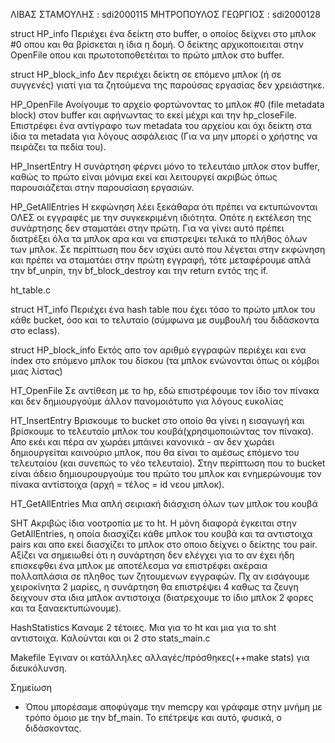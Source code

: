 

ΛΙΒΑΣ ΣΤΑΜΟΥΛΗΣ : sdi2000115
ΜΗΤΡΟΠΟΥΛΟΣ ΓΕΩΡΓΙΟΣ : sdi2000128

struct HP_info
    Περιέχει ένα δείκτη στο buffer, ο οποίος δείχνει στο μπλοκ #0 οπου και θα βρίσκεται η ίδια η δομή. Ο δείκτης αρχικοποιειται στην OpenFile οπου και πρωτοτοποθετέιται το πρώτο μπλοκ στο buffer.

struct HP_block_info
    Δεν περιέχει δείκτη σε επόμενο μπλοκ (ή σε συγγενές) γιατί για τα ζητούμενα της παρούσας εργασίας δεν χρειάστηκε.

HP_OpenFile
    Ανοίγουμε το αρχείο φορτώνοντας το μπλοκ #0 (file metadata block) στον buffer και αφήνωντας το εκεί μέχρι και την hp_closeFile. Επιστρέφει ένα αντίγραφο των metadata του αρχείου και όχι δείκτη στα ίδια τα metadata για λόγους ασφάλειας (Για να μην μπορεί ο χρήστης να πειράζει τα πεδία του).

HP_InsertEntry
    Η συνάρτηση φέρνει μόνο το τελευτάιο μπλοκ στον buffer, καθώς το πρώτο είναι μόνιμα εκεί και λειτουργεί ακριβώς όπως παρουσιάζεται στην παρουσίαση εργασιών.
    

HP_GetAllEntries
    Η εκφώνηση λέει ξεκάθαρα ότι πρέπει να εκτυπώνονται ΟΛΕΣ οι εγγραφές με την συγκεκριμένη ιδιότητα. Οπότε η εκτέλεση της συνάρτησης δεν σταματάει στην πρώτη. Για να γίνει αυτό πρέπει διατρέξει όλα τα μπλοκ αρα και να επιστρεψει τελικά το πλήθος όλων των μπλοκ. Σε περίπτωση που δεν ισχύει αυτό που λέγεται στην εκφώνηση και πρέπει να σταματάει στην πρώτη εγγραφή, τότε μεταφέρουμε απλά την bf_unpin, την bf_block_destroy και την return εντός της if.

ht_table.c

struct HT_info
    Περιέχει ένα hash table που έχει τόσο το πρώτο μπλοκ του κάθε bucket, όσο και το τελυταίο (σύμφωνα με συμβουλή του διδάσκοντα στο eclass).

struct HP_block_info
    Εκτός απο τον αριθμό εγγραφών περιέχει και ενα index στο επόμενο μπλοκ του δίσκου (τα μπλοκ ενώνονται όπως οι κόμβοι μιας λίστας)

HT_OpenFile
    Σε αντίθεση με το hp, εδώ επιστρέφουμε τον ίδιο τον πίνακα και δεν δημιουργούμε άλλον πανομοιότυπο για λόγους ευκολίας

HT_InsertEntry
    Βρισκουμε το bucket στο οποίο θα γίνει η εισαγωγή και βρίσκουμε το τελευταίο μπλοκ του κουβά(χρησιμοποιώντας τον πίνακα). Απο εκέι και πέρα αν χωράει μπάινει κανονικά - αν δεν χωράει δημιουργείται καινούριο μπλοκ, που θα είναι το αμέσως επόμενο του τελευταίου (και συνεπώς το νέο τελευταίο). Στην περίπτωση που το bucket είναι άδειο δημιουρουργούμε του πρώτο του μπλοκ και ενημερώνουμε τον πίνακα αντίστοιχα (αρχή = τέλος = id νεου μπλοκ).

ΗΤ_GetAllEntries
    Μια απλή σειριακή διάσχιση όλων των μπλοκ του κουβά

SHT
    Ακριβώς ίδια νοοτροπία με το ht. Η μόνη διαφορά έγκειται στην GetAllEntries, η οποία διασχίζει κάθε μπλοκ του κουβά και τα αντιστοιχα pairs και απο εκεί διασχίζει το μπλοκ στο οποιο δείχνει ο δείκτης του pair. Αξίζει να σημειωθεί ότι η συνάρτηση δεν ελέγχει για το αν έχει ήδη επισκεφθει ένα μπλοκ με αποτέλεσμα να επιστρέφει ακέραια πολλαπλάσια σε πληθος των ζητουμενων εγγραφών. Πχ αν εισάγουμε χειροκίνητα 2 μαρίες, η συνάρτηση θα επιστρέψει 4 καθως τα ζευγη δειχνουν στα ιδια μπλοκ αντιστοιχα (διατρεχουμε το ίδιο μπλοκ 2 φορες και τα ξαναεκτυπώνουμε). 

HashStatistics
    Καναμε 2 τέτοιες. Μια για το ht και μια για το sht αντιστοιχα. Καλούνται και οι 2 στο stats_main.c


Makefile
    Έγιναν οι κατάλληλες αλλαγές/πρόσθηκες(++make stats) για διευκόλυνση. 


Σημείωση 
   - Όπου μπορέσαμε αποφύγαμε την memcpy και γράφαμε στην μνήμη με τρόπο όμοιο με την bf_main. Το επέτρεψε και αυτό, φυσικά, ο διδάσκοντας.



 





